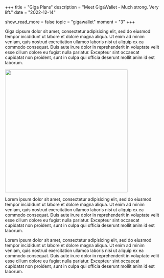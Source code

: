 +++
title = "Giga Plans"
description = "Meet GigaWallet - Much strong. Very lift."
date = "2022-12-14"

show_read_more = false
topic = "gigawallet"
moment = "3"
+++

Giga cipsum dolor sit amet, consectetur adipisicing elit, 
sed do eiusmod tempor incididunt ut labore et dolore magna aliqua. 
Ut enim ad minim veniam, quis nostrud exercitation ullamco laboris nisi
ut aliquip ex ea commodo consequat. Duis aute irure dolor in reprehenderit
in voluptate velit esse cillum dolore eu fugiat nulla pariatur. Excepteur 
sint occaecat cupidatat non proident, sunt in culpa qui officia deserunt 
mollit anim id est laborum.

<!--more-->

<img style="width:400px;" src="/doge-placehodlr.webp"/>

Lorem ipsum dolor sit amet, consectetur adipisicing elit, sed do eiusmod
tempor incididunt ut labore et dolore magna aliqua. Ut enim ad minim veniam,
quis nostrud exercitation ullamco laboris nisi ut aliquip ex ea commodo
consequat. Duis aute irure dolor in reprehenderit in voluptate velit esse
cillum dolore eu fugiat nulla pariatur. Excepteur sint occaecat cupidatat non
proident, sunt in culpa qui officia deserunt mollit anim id est laborum.

Lorem ipsum dolor sit amet, consectetur adipisicing elit, sed do eiusmod
tempor incididunt ut labore et dolore magna aliqua. Ut enim ad minim veniam,
quis nostrud exercitation ullamco laboris nisi ut aliquip ex ea commodo
consequat. Duis aute irure dolor in reprehenderit in voluptate velit esse
cillum dolore eu fugiat nulla pariatur. Excepteur sint occaecat cupidatat non
proident, sunt in culpa qui officia deserunt mollit anim id est laborum.